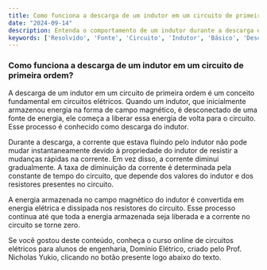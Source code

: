 ```yaml
---
title: Como funciona a descarga de um indutor em um circuito de primeira ordem?
date: "2024-09-14"
description: Entenda o comportamento de um indutor durante a descarga em um circuito de primeira ordem.
keywords: ['Resolvido', 'Fonte', 'Circuito', 'Indutor', 'Básico', 'Descarga', 'variável']
---
```


### Como funciona a descarga de um indutor em um circuito de primeira ordem?

A descarga de um indutor em um circuito de primeira ordem é um conceito fundamental em circuitos elétricos. Quando um indutor, que inicialmente armazenou energia na forma de campo magnético, é desconectado de uma fonte de energia, ele começa a liberar essa energia de volta para o circuito. Esse processo é conhecido como descarga do indutor.

Durante a descarga, a corrente que estava fluindo pelo indutor não pode mudar instantaneamente devido à propriedade do indutor de resistir a mudanças rápidas na corrente. Em vez disso, a corrente diminui gradualmente. A taxa de diminuição da corrente é determinada pela constante de tempo do circuito, que depende dos valores do indutor e dos resistores presentes no circuito.

A energia armazenada no campo magnético do indutor é convertida em energia elétrica e dissipada nos resistores do circuito. Esse processo continua até que toda a energia armazenada seja liberada e a corrente no circuito se torne zero.

Se você gostou deste conteúdo, conheça o curso online de circuitos elétricos para alunos de engenharia, Domínio Elétrico, criado pelo Prof. Nicholas Yukio, clicando no botão presente logo abaixo do texto.